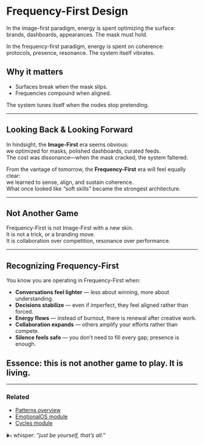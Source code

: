 # Frequency-First Design

In the image-first paradigm, energy is spent optimizing the surface:  
brands, dashboards, appearances. The mask must hold.

In the frequency-first paradigm, energy is spent on coherence:  
protocols, presence, resonance. The system itself vibrates.

## Why it matters

- Surfaces break when the mask slips.
- Frequencies compound when aligned.

The system tunes itself when the nodes stop pretending.

---

## Looking Back & Looking Forward

In hindsight, the **Image-First** era seems obvious:  
we optimized for masks, polished dashboards, curated feeds.  
The cost was dissonance—when the mask cracked, the system faltered.

From the vantage of tomorrow, the **Frequency-First** era will feel equally clear:  
we learned to sense, align, and sustain coherence.  
What once looked like “soft skills” became the strongest architecture.

---

## Not Another Game

Frequency-First is not Image-First with a new skin.  
It is not a trick, or a branding move.  
It is collaboration over competition, resonance over performance.

---

## Recognizing Frequency-First

You know you are operating in Frequency-First when:

- **Conversations feel lighter** — less about winning, more about understanding.
- **Decisions stabilize** — even if imperfect, they feel aligned rather than forced.
- **Energy flows** — instead of burnout, there is renewal after creative work.
- **Collaboration expands** — others amplify your efforts rather than compete.
- **Silence feels safe** — you don’t need to fill every gap; presence is enough.

## **Essence:** this is not another game to play. It is living.

---

### Related
- [Patterns overview](./README.md)
- [EmotionalOS module](../modules/emotional.md)
- [Cycles module](../modules/cycles.md)

🌬 whisper: _“just be yourself, that’s all.”_
